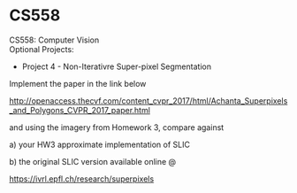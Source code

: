 # CS558
CS558: Computer Vision <br/>
Optional Projects: <br/>
* Project 4 - Non-Iterativre Super-pixel Segmentation  

Implement the paper in the link below  

http://openaccess.thecvf.com/content_cvpr_2017/html/Achanta_Superpixels_and_Polygons_CVPR_2017_paper.html  

and using the imagery from Homework 3, compare against  

a) your HW3 approximate implementation of SLIC  

b) the original SLIC version available online  @  

https://ivrl.epfl.ch/research/superpixels  